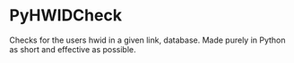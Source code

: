 # PyHWIDCheck
Checks for the users hwid in a given link, database. Made purely in Python as short and effective as possible.
